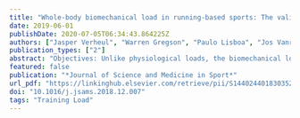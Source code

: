 ```yaml
---
title: "Whole-body biomechanical load in running-based sports: The validity of estimating ground reaction forces from segmental accelerations"
date: 2019-06-01
publishDate: 2020-07-05T06:34:43.864225Z
authors: ["Jasper Verheul", "Warren Gregson", "Paulo Lisboa", "Jos Vanrenterghem", "Mark A. Robinson"]
publication_types: ["2"]
abstract: "Objectives: Unlike physiological loads, the biomechanical loads of training in running-based sports are still largely unexplored. This study, therefore, aimed to assess the validity of estimating ground reaction forces (GRF), as a measure of external whole-body biomechanical loading, from segmental accelerations. Methods: Fifteen team-sport athletes performed accelerations, decelerations, 90◦ cuts and straight running at different speeds including sprinting. Full-body kinematics and GRF were recorded with a three-dimensional motion capture system and a single force platform respectively. GRF proﬁles were estimated as the sum of the product of all ﬁfteen segmental masses and accelerations, or a reduced number of segments. Results: Errors for GRF proﬁles estimated from ﬁfteen segmental accelerations were low (1–2 N kg−1) for low-speed running, moderate (2–3 N kg−1) for accelerations, 90◦ cuts and moderate-speed running, but very high (textgreater4 N kg−1) for decelerations and high-speed running. Similarly, impulse (2.3–11.1%), impact peak (9.2–28.5%) and loading rate (20.1–42.8%) errors varied across tasks. Moreover, mean errors increased from 3.26 ± 1.72 N kg−1 to 6.76 ± 3.62 N kg−1 across tasks when the number of segments was reduced. Conclusions: Accuracy of estimated GRF proﬁles and loading characteristics was dependent on task, and errors substantially increased when the number of segments was reduced. Using a direct mechanical approach to estimate GRF from segmental accelerations is thus unlikely to be a valid method to assess whole-body biomechanical loading across different dynamic and high-intensity activities. Researchers and practitioners should, therefore, be very cautious when interpreting accelerations from one or several segments, as these are unlikely to accurately represent external whole-body biomechanical loads."
featured: false
publication: "*Journal of Science and Medicine in Sport*"
url_pdf: "https://linkinghub.elsevier.com/retrieve/pii/S1440244018303529"
doi: "10.1016/j.jsams.2018.12.007"
tags: "Training Load"
---
```

